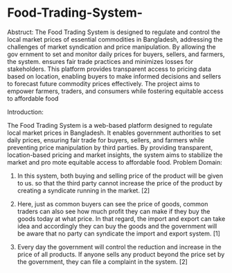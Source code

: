 # Food-Trading-System-


Abstruct: The Food Trading System is designed to regulate and control the local market prices of essential commodities in Bangladesh, addressing the challenges of market syndication and price manipulation. By allowing the gov
ernment to set and monitor daily prices for buyers, sellers, and farmers, the system. ensures fair trade practices and minimizes losses for stakeholders. This platform provides transparent access to pricing data based on location, enabling buyers to make informed decisions and sellers to forecast future commodity prices effectively. The project aims to empower farmers, traders, and consumers while fostering equitable access to affordable food

Introduction:

The Food Trading System is a web-based platform designed to regulate local 
market prices in Bangladesh. It enables government authorities to set daily 
prices, ensuring fair trade for buyers, sellers, and farmers while preventing 
price manipulation by third parties. By providing transparent, location-based 
pricing and market insights, the system aims to stabilize the market and pro
mote equitable access to affordable food.
Problem Domain:

1. In this system, both buying and selling price of the product will be given to 
us. so that the third party cannot increase the price of the product by creating 
a syndicate running in the market. [2]

2. Here, just as common buyers can see the price of goods, common traders 
can also see how much profit they can make if they buy the goods today at 
what price. In that regard, the import and export can take idea and accordingly 
they can buy the goods and the government will be aware that no party can 
syndicate the import and export system. [1]

3. Every day the government will control the reduction and increase in the 
price of all products. If anyone sells any product beyond the price set by the 
government, they can file a complaint in the system. [2]

